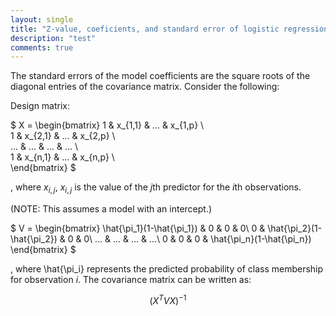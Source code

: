 ```yaml
---
layout: single
title: "Z-value, coeficients, and standard error of logistic regression"
description: "test"
comments: true
---
```


The standard errors of the model coefficients are the square roots of the diagonal entries of the covariance matrix. Consider the following:

Design matrix:

$
X = \begin{bmatrix} 
1 & x_{1,1} & ... & x_{1,p} \\\
1 & x_{2,1} & ... & x_{2,p} \\\
... & ... & ... & ... \\\
1 & x_{n,1} & ... & x_{n,p} \\\
\end{bmatrix} 
$

, where $x_{i,j}$, $x_{i,j}$ is the value of the $j$th predictor for the $i$th observations.

(NOTE: This assumes a model with an intercept.)

$
V = \begin{bmatrix}
\hat{\pi_1}(1-\hat{\pi_1}) & 0 & 0 & 0\\ 
0 & \hat{\pi_2}(1-\hat{\pi_2}) & 0 & 0\\ 
... & ... & ... & ...\\ 
0 & 0 & 0 & \hat{\pi_n}(1-\hat{\pi_n}) 
\end{bmatrix}
$

, where \hat{\pi_i} represents the predicted probability of class membership for observation $i$.
The covariance matrix can be written as:

$$(X^TVX)^{−1}$$

